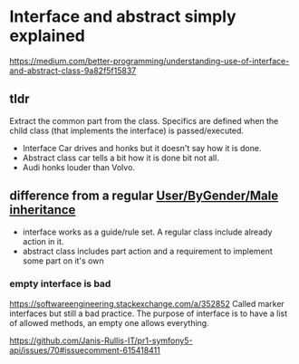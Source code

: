 # Interface and abstract simply explained

https://medium.com/better-programming/understanding-use-of-interface-and-abstract-class-9a82f5f15837

## tldr

Extract the common part from the class.
Specifics are defined when the child class (that implements the interface) is passed/executed.

* Interface Car drives and honks but it doesn't say how it is done. 
* Abstract class car tells a bit how it is done bit not all. 
* Audi honks louder than Volvo. 

## difference from a regular [User/ByGender/Male inheritance](https://github.com/janis-rullis/dev/blob/master/Code-structures/Models/Accounts/User/ByGender/Male.php) 

- interface works as a guide/rule set. A regular class include already action in it. 
- abstract class includes part action and a requirement to implement some part on it's own 


### empty interface is bad
https://softwareengineering.stackexchange.com/a/352852
Called marker interfaces but still a bad practice. The purpose of interface is to have a list of allowed methods, an empty one allows everything. 

https://github.com/Janis-Rullis-IT/pr1-symfony5-api/issues/70#issuecomment-615418411 
